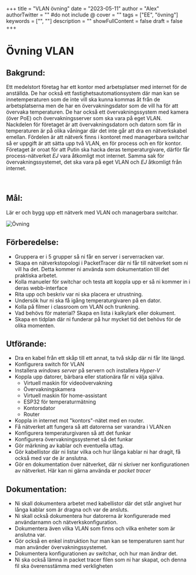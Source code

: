 +++
title = "VLAN övning"
date = "2023-05-11"
author = "Alex"
authorTwitter = "" #do not include @
cover = ""
tags = ["EE", "övning"]
keywords = ["", ""]
description = ""
showFullContent = false
draft = false
+++

# Övning VLAN

## Bakgrund:
Ett medelstort företag har ett kontor med arbetsplatser med internet för de anställda. De har också ett fastighetsautomationsystem där man kan se innetemperaturen som de inte vill ska kunna kommas åt från de arbetsplatserna men de har en övervakningsdator som de vill ha för att övervaka temperaturen. De har också ett övervakningssystem med kamera (över PoE) och övervakningsserver som ska vara på eget VLAN. <br>
Nackdelen för företaget är att övervakningsdatorn och datorn som får in temperaturen är på olika våningar där det inte går att dra en nätverkskabel emellan. Fördelen är att nätverk finns i kontoret med managerbara switchar så er uppgift är att sätta upp två VLAN, en för process och en för kontor. Företaget är oroat för att Putin ska hacka deras temperaturgivare, därför får process-nätverket *EJ* vara åtkomligt mot internet. Samma sak för övervakningssystemet, det ska vara på eget VLAN och *EJ* åtkomligt från internet.

<br>



## Mål:
Lär er och bygg upp ett nätverk med VLAN och managerbara switchar.


![Övning](/VLAN_ovning.svg)

<div style='page-break-after: always;'></div>

## Förberedelse:

- Gruppera er i 5 grupper så ni får en server i serverracken var.<br>
- Skapa en nätverkstopologi i PacketTracer där ni får till nätverket som ni vill ha det. Detta kommer ni använda som dokumentation till det praktiska arbetet.
- Kolla manueler för switchar och testa att koppla upp er så ni kommer in i deras webb-interface
- Rita upp och beskriv var ni ska placera er utrustning.
- Undersök hur ni ska få igång temperaturgivaren på en dator.
- Kolla på filmer i classroom om VLAN och trunkning.
- Vad behövs för material? Skapa en lista i kalkylark eller dokument.
- Skapa en tidplan där ni funderar på hur mycket tid det behövs för de olika momenten.


## Utförande:

- Dra en kabel från ett skåp till ett annat, ta två skåp där ni får lite längd.
- Konfigurera switch för VLAN
- Installera *windows server* på servern och installera *Hyper-V*
- Koppla upp datorer, bärbara eller stationära får ni välja själva.
    - Virtuell maskin för videoövervakning
    - Övervakningskamera
    - Virtuell maskin för home-assistant
    - ESP32 för temperaturmätning
    - Kontorsdator
    - Router
- Koppla in internet mot "kontors"-nätet med en router.
- Få nätverket att fungera så att datorerna ser varandra i VLAN:en
- Konfigurera temperaturgivaren så att det funkar
- Konfigurera övervakningssystemet så det funkar
- Gör märkning av kablar och eventuella uttag.
- Gör kabellistor där ni listar vilka och hur långa kablar ni har dragit, få också med var de är anslutna.
- Gör en dokumentation över nätverket, där ni skriver ner konfigurationen av nätverket. Här kan ni gärna använda er *packet tracer*

## Dokumentation:
- Ni skall dokumentera arbetet med kabellistor där det står angivet hur långa kablar som är dragna och var de ansluts.
- Ni skall också dokumentera hur datorerna är konfigurerade med användarnamn och nätverkskonfiguration.
- Dokumentera även vilka VLAN som finns och vilka enheter som är anslutna var.
- Gör också en enkel instruktion hur man kan se temperaturen samt hur man använder övervakningssystemet.
- Dokumentera konfigurationen av switchar, och hur man ändrar det.
- Ni ska också lämna in packet tracer filen som ni har skapat, och denna fil ska överensstämma med verkligheten
